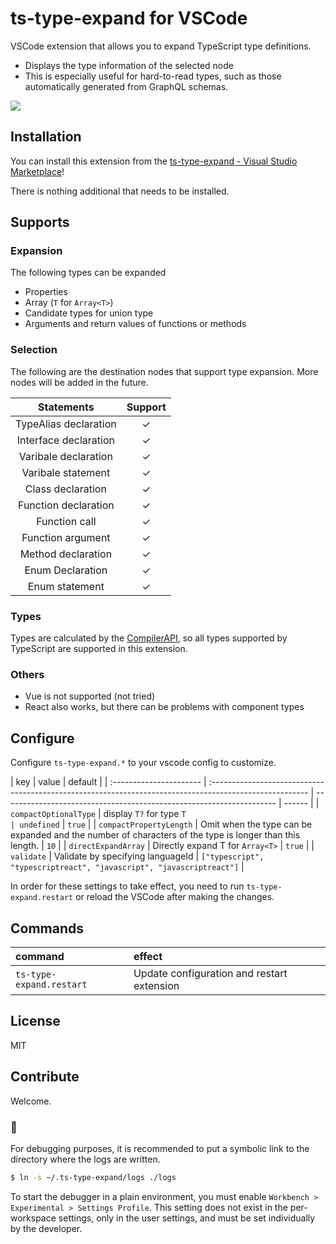 # ts-type-expand for VSCode

VSCode extension that allows you to expand TypeScript type definitions.

- Displays the type information of the selected node
- This is especially useful for hard-to-read types, such as those automatically generated from GraphQL schemas.

![](https://user-images.githubusercontent.com/37296661/119652128-b18edd80-be60-11eb-87b7-aca155ac1210.gif)

## Installation

You can install this extension from the [ts-type-expand - Visual Studio Marketplace](https://marketplace.visualstudio.com/items?itemName=kimuson.ts-type-expand)!

There is nothing additional that needs to be installed.

## Supports

### Expansion

The following types can be expanded

- Properties
- Array (`T` for `Array<T>`)
- Candidate types for union type
- Arguments and return values of functions or methods

### Selection

The following are the destination nodes that support type expansion. More nodes will be added in the future.

|      Statements       | Support |
| :-------------------: | :-----: |
| TypeAlias declaration |    ✓    |
| Interface declaration |    ✓    |
| Varibale declaration  |    ✓    |
|  Varibale statement   |    ✓    |
|   Class declaration   |    ✓    |
| Function declaration  |    ✓    |
|     Function call     |    ✓    |
|   Function argument   |    ✓    |
|  Method declaration   |    ✓    |
|   Enum Declaration    |    ✓    |
|    Enum statement     |    ✓    |

### Types

Types are calculated by the [CompilerAPI](https://github.com/Microsoft/TypeScript/wiki/Using-the-Compiler-API), so all types supported by TypeScript are supported in this extension.

### Others

- Vue is not supported (not tried)
- React also works, but there can be problems with component types

## Configure

Configure `ts-type-expand.*` to your vscode config to customize.

| key                     | value                                                                                                   | default                                                              |
| :---------------------- | :------------------------------------------------------------------------------------------------------ | -------------------------------------------------------------------- | ------ |
| `compactOptionalType`   | display `T?` for type `T                                                                                | undefined`                                                           | `true` |
| `compactPropertyLength` | Omit when the type can be expanded and the number of characters of the type is longer than this length. | `10`                                                                 |
| `directExpandArray`     | Directly expand T for `Array<T>`                                                                        | `true`                                                               |
| `validate`              | Validate by specifying languageId                                                                       | `["typescript", "typescriptreact", "javascript", "javascriptreact"]` |

In order for these settings to take effect, you need to run `ts-type-expand.restart` or reload the VSCode after making the changes.

## Commands

| command                  | effect                                     |
| :----------------------- | :----------------------------------------- |
| `ts-type-expand.restart` | Update configuration and restart extension |

## License

MIT

## Contribute

Welcome.

### :memo:

For debugging purposes, it is recommended to put a symbolic link to the directory where the logs are written.

```bash
$ ln -s ~/.ts-type-expand/logs ./logs
```

To start the debugger in a plain environment, you must enable `Workbench > Experimental > Settings Profile`. This setting does not exist in the per-workspace settings, only in the user settings, and must be set individually by the developer.
